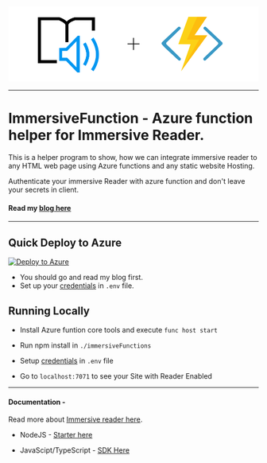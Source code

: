 ![blog here](imfn.svg)
***
# ImmersiveFunction - Azure function helper for Immersive Reader.

This is a helper program to show, how we can integrate immersive reader to any HTML web page using Azure functions and any static website Hosting.

Authenticate your immersive Reader with azure function and don't leave your secrets in client.

#### Read my [blog here](https://kutt.it/immersiveFunction)

***
## Quick Deploy to Azure  
  
[![Deploy to Azure](http://azuredeploy.net/deploybutton.svg)](https://portal.azure.com/#create/Microsoft.Template/uri/https%3A%2F%2Fraw.githubusercontent.com%2FheyAyushh%2FImmersiveFunction%2Fmaster%2Fazuredeploy.json)  

- You should go and read my blog first.
- Set up your [credentials](https://docs.microsoft.com/en-us/azure/cognitive-services/immersive-reader/how-to-create-immersive-reader) in `.env` file.

## Running Locally  
  
- Install Azure funtion core tools and execute `func host start`

- Run npm install in `./immersiveFunctions`
- Setup [credentials](https://docs.microsoft.com/en-us/azure/cognitive-services/immersive-reader/how-to-create-immersive-reader) in `.env` file
- Go to `localhost:7071` to see your Site with Reader Enabled  

***
#### Documentation - 

Read more about [Immersive reader here](https://azure.microsoft.com/en-us/services/cognitive-services/immersive-reader/).

 - NodeJS  - [Starter here](https://docs.microsoft.com/en-us/azure/cognitive-services/immersive-reader/quickstart-nodejs) 

 - JavaScipt/TypeScript - [SDK Here](https://docs.microsoft.com/en-us/azure/cognitive-services/immersive-reader/reference)